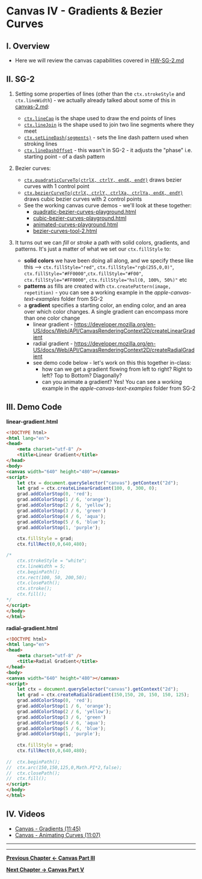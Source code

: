 # Canvas IV - Gradients & Bezier Curves

## I. Overview

- Here we will review the canvas capabilities covered in [HW-SG-2.md](./HW-SG-2.md)

## II. SG-2

1) Setting some properties of lines (other than the `ctx.strokeStyle` and `ctx.lineWidth`) - we actually already talked about some of this in [canvas-2.md](./canvas-2.md):
    - [`ctx.lineCap`](https://developer.mozilla.org/en-US/docs/Web/API/CanvasRenderingContext2D/lineCap) is the shape used to draw the end points of lines
    - [`ctx.lineJoin`](https://developer.mozilla.org/en-US/docs/Web/API/CanvasRenderingContext2D/lineJoin) is the shape used to join two line segments where they meet
    - [`ctx.setLineDash(segments)`](https://developer.mozilla.org/en-US/docs/Web/API/CanvasRenderingContext2D/setLineDash) - sets the line dash pattern used when stroking lines
    - [`ctx.lineDashOffset`](https://developer.mozilla.org/en-US/docs/Web/API/CanvasRenderingContext2D/lineDashOffset) - this wasn't in SG-2 - it adjusts the "phase" i.e. starting point - of a dash pattern 

2) Bezier curves:
    - [`ctx.quadraticCurveTo(ctrlX, ctrlY, endX, endY)`](https://developer.mozilla.org/en-US/docs/Web/API/CanvasRenderingContext2D/quadraticCurveTo) draws bezier curves with 1 control point
    - [`ctx.bezierCurveTo(ctrlX, ctrlY, ctrlXa, ctrlYa, endX, endY)`](https://developer.mozilla.org/en-US/docs/Web/API/CanvasRenderingContext2D/bezierCurveTo) draws cubic bezier curves with 2 control points
    - See the working canvas curve demos - we'll look at these together:
      - [quadratic-bezier-curves-playground.html](http://igm.rit.edu/~acjvks/courses/shared/330/sg-2/bezier-curve-playgrounds/quadratic-bezier-curves-playground.html)
      - [cubic-bezier-curves-playground.html](http://igm.rit.edu/~acjvks/courses/shared/330/sg-2/bezier-curve-playgrounds/cubic-bezier-curves-playground.html)
      - [animated-curves-playground.html](http://igm.rit.edu/~acjvks/courses/shared/330/sg-2/bezier-curve-playgrounds/animated-curves-playground.html)
      - [bezier-curves-tool-2.html](http://igm.rit.edu/~acjvks/courses/shared/330/sg-2/bezier-curves-tool-2.html)
    
3) It turns out we can *fill* or *stroke* a path with solid colors, gradients, and patterns. It's just a matter of what we set our `ctx.fillStyle` to:
    - **solid colors** we have been doing all along, and we specify these like this --> `ctx.fillStyle="red"`, `ctx.fillStyle="rgb(255,0,0)"`, `ctx.fillStyle="#FF0000"`,`ctx.fillStyle="#F00"`, `ctx.fillStyle="#FF0000"`, `ctx.fillStyle="hsl(0, 100%, 50%)"` etc
    - **patterns** as fills are created with `ctx.createPattern(image, repetition)` - you can see a working example in the *apple-canvas-text-examples* folder from SG-2
    - a **gradient** specifies a starting color, an ending color, and an area over which color changes. A single gradient can encompass more than one color change
      - linear gradient - https://developer.mozilla.org/en-US/docs/Web/API/CanvasRenderingContext2D/createLinearGradient
      - radial gradient - https://developer.mozilla.org/en-US/docs/Web/API/CanvasRenderingContext2D/createRadialGradient
      - see demo code below - let's work on this this together in-class:
        - how can we get a gradient flowing from left to right? Right to left? Top to Bottom? Diagonally?
        - can you animate a gradient? Yes! You can see a working example in the *apple-canvas-text-examples* folder from SG-2

## III. Demo Code

**linear-gradient.html**

```html
<!DOCTYPE html>
<html lang="en">
<head>
	<meta charset="utf-8" />
	<title>Linear Gradient</title>
</head>
<body>
<canvas width="640" height="480"></canvas>
<script>
	let ctx = document.querySelector("canvas").getContext("2d");
	let grad = ctx.createLinearGradient(100, 0, 300, 0);
	grad.addColorStop(0, 'red');
	grad.addColorStop(1 / 6, 'orange');
	grad.addColorStop(2 / 6, 'yellow');
	grad.addColorStop(3 / 6, 'green')
	grad.addColorStop(4 / 6, 'aqua');
	grad.addColorStop(5 / 6, 'blue');
	grad.addColorStop(1, 'purple');
	
	ctx.fillStyle = grad;
	ctx.fillRect(0,0,640,480);

/*
	ctx.strokeStyle = "white";
	ctx.lineWidth = 5;
	ctx.beginPath();
	ctx.rect(100, 50, 200,50);
	ctx.closePath();
	ctx.stroke();
	ctx.fill();
*/
</script>
</body>
</html>
```

**radial-gradient.html**

```html
<!DOCTYPE html>
<html lang="en">
<head>
	<meta charset="utf-8" />
	<title>Radial Gradient</title>
</head>
<body>
<canvas width="640" height="480"></canvas>
<script>
	let ctx = document.querySelector("canvas").getContext("2d");
	let grad = ctx.createRadialGradient(150,150, 20, 150, 150, 125);
	grad.addColorStop(0, 'red');
	grad.addColorStop(1 / 6, 'orange');
	grad.addColorStop(2 / 6, 'yellow');
	grad.addColorStop(3 / 6, 'green')
	grad.addColorStop(4 / 6, 'aqua');
	grad.addColorStop(5 / 6, 'blue');
	grad.addColorStop(1, 'purple');
	
	ctx.fillStyle = grad;
	ctx.fillRect(0,0,640,480);
	
// 	ctx.beginPath();
// 	ctx.arc(150,150,125,0,Math.PI*2,false);
// 	ctx.closePath();
// 	ctx.fill();
</script>
</body>
</html>
```

## IV. Videos

- [Canvas - Gradients (11:45)](https://video.rit.edu/Watch/s8FSy64T)
- [Canvas - Animating Curves (11:07)](https://video.rit.edu/Watch/Ay94Cpo7)



<hr><hr>

**[Previous Chapter <- Canvas Part III](canvas-3.md)**

**[Next Chapter -> Canvas Part V](canvas-5.md)**
